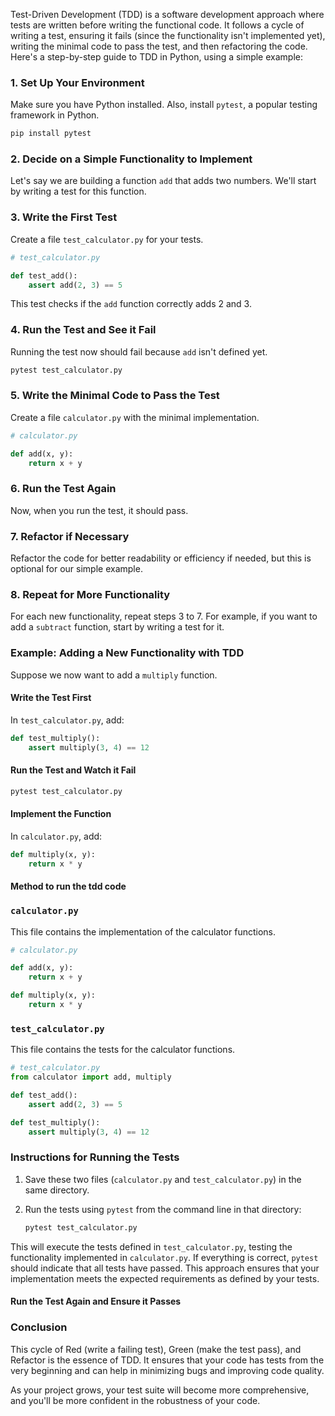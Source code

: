 Test-Driven Development (TDD) is a software development approach where tests are written before writing the functional code. It follows a cycle of writing a test, ensuring it fails (since the functionality isn't implemented yet), writing the minimal code to pass the test, and then refactoring the code. Here's a step-by-step guide to TDD in Python, using a simple example:

### 1. Set Up Your Environment

Make sure you have Python installed. Also, install `pytest`, a popular testing framework in Python.

```bash
pip install pytest
```

### 2. Decide on a Simple Functionality to Implement

Let's say we are building a function `add` that adds two numbers. We'll start by writing a test for this function.

### 3. Write the First Test

Create a file `test_calculator.py` for your tests.

```python
# test_calculator.py

def test_add():
    assert add(2, 3) == 5
```

This test checks if the `add` function correctly adds 2 and 3.

### 4. Run the Test and See it Fail

Running the test now should fail because `add` isn't defined yet.

```bash
pytest test_calculator.py
```

### 5. Write the Minimal Code to Pass the Test

Create a file `calculator.py` with the minimal implementation.

```python
# calculator.py

def add(x, y):
    return x + y
```

### 6. Run the Test Again

Now, when you run the test, it should pass.

### 7. Refactor if Necessary

Refactor the code for better readability or efficiency if needed, but this is optional for our simple example.

### 8. Repeat for More Functionality

For each new functionality, repeat steps 3 to 7. For example, if you want to add a `subtract` function, start by writing a test for it.

### Example: Adding a New Functionality with TDD

Suppose we now want to add a `multiply` function.

#### Write the Test First

In `test_calculator.py`, add:

```python
def test_multiply():
    assert multiply(3, 4) == 12
```

#### Run the Test and Watch it Fail

```bash
pytest test_calculator.py
```

#### Implement the Function

In `calculator.py`, add:

```python
def multiply(x, y):
    return x * y
```

#### Method to run the tdd code

### `calculator.py`
This file contains the implementation of the calculator functions.

```python
# calculator.py

def add(x, y):
    return x + y

def multiply(x, y):
    return x * y
```

### `test_calculator.py`
This file contains the tests for the calculator functions.

```python
# test_calculator.py
from calculator import add, multiply

def test_add():
    assert add(2, 3) == 5

def test_multiply():
    assert multiply(3, 4) == 12
```

### Instructions for Running the Tests
1. Save these two files (`calculator.py` and `test_calculator.py`) in the same directory.
2. Run the tests using `pytest` from the command line in that directory:

   ```bash
   pytest test_calculator.py
   ```

This will execute the tests defined in `test_calculator.py`, testing the functionality implemented in `calculator.py`. 
If everything is correct, `pytest` should indicate that all tests have passed. 
This approach ensures that your implementation meets the expected requirements as defined by your tests.


#### Run the Test Again and Ensure it Passes

### Conclusion

This cycle of Red (write a failing test), Green (make the test pass), and Refactor is the essence of TDD. It ensures that your code has tests from the very beginning and can help in minimizing bugs and improving code quality.

As your project grows, your test suite will become more comprehensive, and you'll be more confident in the robustness of your code.

